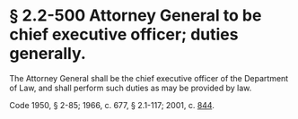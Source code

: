 # § 2.2-500 Attorney General to be chief executive officer; duties generally.

<p>The Attorney General shall be the chief executive officer of the Department of Law, and shall perform such duties as may be provided by law.</p><p>Code 1950, § 2-85; 1966, c. 677, § 2.1-117; 2001, c. <a href='http://lis.virginia.gov/cgi-bin/legp604.exe?011+ful+CHAP0844'>844</a>.</p>